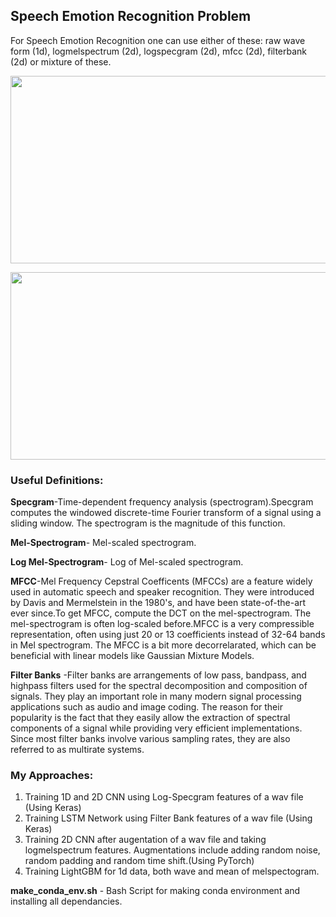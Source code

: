 ## Speech Emotion Recognition Problem

For Speech Emotion Recognition one can use either of these: raw wave form (1d), logmelspectrum (2d), logspecgram (2d), mfcc (2d), filterbank (2d) or mixture of these.

<p align="center">
<img width="1400" height="300" src="https://github.com/Sreyan88/MIDASS-IIITD/blob/master/Speech%20Emotion%20Problem/Extra/wave.PNG">
</p>

<p align="center">
<img width="1400" height="300" src="https://github.com/Sreyan88/MIDASS-IIITD/blob/master/Speech%20Emotion%20Problem/Extra/spectrogram.PNG">
</p>

### Useful Definitions:
<b>Specgram</b>-Time-dependent frequency analysis (spectrogram).Specgram computes the windowed discrete-time Fourier transform of a signal using a sliding window. The spectrogram is the magnitude of this function.

<b>Mel-Spectrogram</b>- Mel-scaled spectrogram.

<b>Log Mel-Spectrogram</b>- Log of Mel-scaled spectrogram.

<b>MFCC</b>-Mel Frequency Cepstral Coefficents (MFCCs) are a feature widely used in automatic speech and speaker recognition. They were introduced by Davis and Mermelstein in the 1980's, and have been state-of-the-art ever since.To get MFCC, compute the DCT on the mel-spectrogram. The mel-spectrogram is often log-scaled before.MFCC is a very compressible representation, often using just 20 or 13 coefficients instead of 32-64 bands in Mel spectrogram. The MFCC is a bit more decorrelarated, which can be beneficial with linear models like Gaussian Mixture Models.

<b>Filter Banks</b> -Filter banks are arrangements of low pass, bandpass, and highpass filters used for the spectral decomposition and composition of signals. They play an important role in many modern signal processing applications such as audio and image coding. The reason for their popularity is the fact that they easily allow the extraction of spectral components of a signal while providing very efficient implementations. Since most filter banks involve various sampling rates, they are also referred to as multirate systems.

### My Approaches:
1. Training 1D and 2D CNN using Log-Specgram features of a wav file (Using Keras)
2. Training LSTM Network using Filter Bank features of a wav file (Using Keras)
3. Training 2D CNN after augentation of a wav file and taking logmelspectrum features. Augmentations include adding random noise, random padding and random time shift.(Using PyTorch)
4. Training LightGBM for 1d data, both wave and mean of melspectogram.

<b>make_conda_env.sh</b> - Bash Script for making conda environment and installing all dependancies.
